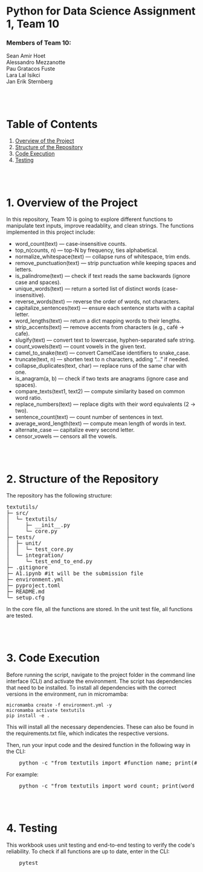 # Python for Data Science Assignment 1, Team 10
### Members of Team 10:<br>
Sean Amir Hoet<br>
Alessandro Mezzanotte<br>
Pau Gratacos Fuste<br>
Lara Lal Isikci<br>
Jan Erik Sternberg<br>

<br><br>

# Table of Contents
1. [Overview of the Project](#overview-of-the-project)
2. [Structure of the Repository](#structure-of-the-repository)
3. [Code Execution](#code-execution)
4. [Testing](#testing)

<br><br>

# 1. Overview of the Project

In this repository, Team 10 is going to explore different functions to manipulate text inputs, improve readablity, and clean strings. The functions implemented in this project include:

* word_count(text) — case-insensitive counts.  
* top_n(counts, n) — top-N by frequency, ties alphabetical.  
* normalize_whitespace(text) — collapse runs of whitespace, trim ends.  
* remove_punctuation(text) — strip punctuation while keeping spaces and letters.  
* is_palindrome(text) — check if text reads the same backwards (ignore case and spaces).  
* unique_words(text) — return a sorted list of distinct words (case-insensitive).  
* reverse_words(text) — reverse the order of words, not characters.  
* capitalize_sentences(text) — ensure each sentence starts with a capital letter.  
* word_lengths(text) — return a dict mapping words to their lengths.  
* strip_accents(text) — remove accents from characters (e.g., café → cafe).  
* slugify(text) — convert text to lowercase, hyphen-separated safe string.  
* count_vowels(text) — count vowels in the given text.  
* camel_to_snake(text) — convert CamelCase identifiers to snake_case.  
* truncate(text, n) — shorten text to n characters, adding “...” if needed.  
* collapse_duplicates(text, char) — replace runs of the same char with one.  
* is_anagram(a, b) — check if two texts are anagrams (ignore case and spaces).  
* compare_texts(text1, text2) — compute similarity based on common word ratio.  
* replace_numbers(text) — replace digits with their word equivalents (2 → two).  
* sentence_count(text) — count number of sentences in text.  
* average_word_length(text) — compute mean length of words in text.
* alternate_case — capitalize every second letter.
* censor_vowels — censors all the vowels.

<br><br>

# 2. Structure of the Repository
The repository has the following structure:<br>

<pre>
textutils/
├─ src/
│  └─ textutils/
│     ├─ __init__.py
│     └─ core.py
├─ tests/
│  ├─ unit/
│  │  └─ test_core.py
│  └─ integration/
│     └─ test_end_to_end.py
├─ .gitignore
├─ A1.ipynb #it will be the submission file 
├─ environment.yml
├─ pyproject.toml
├─ README.md
└─ setup.cfg
</pre>



In the core file, all the functions are stored. In the unit test file, all functions are tested. 

<br><br>

# 3. Code Execution
Before running the script, navigate to the project folder in the command line interface (CLI) and activate the environment. The script has dependencies that need to be installed. 
To install all dependencies with the correct versions in the environment, run in micromamba:<br>

    micromamba create -f environment.yml -y
    micromamba activate textutils
    pip install -e .

This will install all the necessary dependencies. These can also be found in the requirements.txt file, which indicates the respective versions.

Then, run your input code and the desired function in the following way in the CLI:
<pre>
    python -c "from textutils import #function_name; print(#function_name('#input'))"
</pre>
For example:
<pre>
    python -c "from textutils import word_count; print(word_count('Hello, hello world!'))"
</pre>


<br><br>

# 4. Testing

This workbook uses unit testing and end-to-end testing to verify the code's reliability. To check if all functions are up to date, enter in the CLI:
<pre>
    pytest
</pre>
